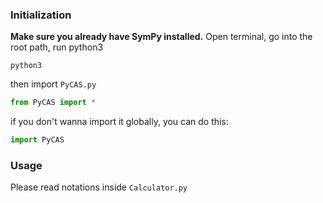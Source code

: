### Initialization
**Make sure you already have SymPy installed.**
Open terminal, go into the root path, run python3
```
python3
```
then import `PyCAS.py`
```python
from PyCAS import * 
```
if you don't wanna import it globally, you can do this:
```python
import PyCAS
```

### Usage
Please read notations inside `Calculator.py` 